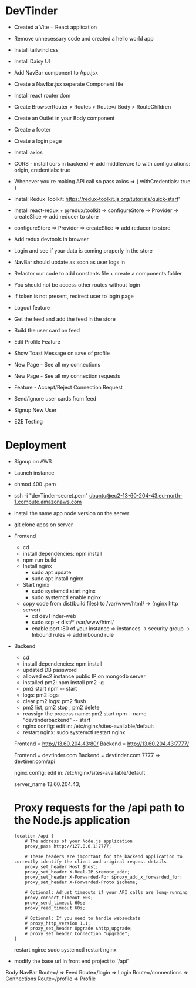# DevTinder

- Created a Vite + React application
- Remove unnecessary code and created a hello world app
- Install tailwind css
- Install Daisy UI
- Add NavBar component to App.jsx
- Create a NavBar.jsx seperate Component file
- Install react router dom
- Create BrowserRouter > Routes > Route=/ Body > RouteChildren
- Create an Outlet in your Body component
- Create a footer
- Create a login page

- Install axios
- CORS - install cors in backend => add middleware to with configurations: origin, credentials: true
- Whenever you're making API call so pass axios => { withCredentials: true }

- Install Redux Toolkit: https://redux-toolkit.js.org/tutorials/quick-start'
- Install react-redux + @redux/toolkit => configureStore => Provider => createSlice => add reducer to store
- configureStore => Provider => createSlice => add reducer to store
- Add redux devtools in browser
- Login and see if your data is coming properly in the store
- NavBar should update as soon as user logs in
- Refactor our code to add constants file + create a components folder
- You should not be access other routes without login
- If token is not present, redirect user to login page
- Logout feature
- Get the feed and add the feed in the store
- Build the user card on feed
- Edit Profile Feature
- Show Toast Message on save of profile
- New Page - See all my connections
- New Page - See all my connection requests
- Feature - Accept/Reject Connection Request
- Send/ignore user cards from feed
- Signup New User
- E2E Testing

# Deployment

- Signup on AWS
- Launch instance
- chmod 400 <secret>.pem
- ssh -i "devTinder-secret.pem" ubuntu@ec2-13-60-204-43.eu-north-1.compute.amazonaws.com
- install the same app node version on the server
- git clone apps on server
- Frontend

  - cd <project folder>
  - install dependencies: npm install
  - npm run build
  - Install nginx
    - sudo apt update
    - sudo apt install nginx
  - Start nginx
    - sudo systemctl start nginx
    - sudo systemctl enable nginx
  - copy code from dist(build files) to /var/www/html/ -> (nginx http server)
    - cd devTinder-web
    - sudo scp -r dist/\* /var/www/html/
    - enable port :80 of your instance => instances -> security group -> Inbound rules -> add inbound rule

- Backend

  - cd <project folder>
  - install dependencies: npm install
  - updated DB password
  - allowed ec2 instance public IP on mongodb server
  - installed pm2: npm install pm2 -g
  - pm2 start npm -- start
  - logs: pm2 logs
  - clear pm2 logs: pm2 flush <process-name>
  - pm2 list, pm2 stop <process-name>, pm2 delete <process-name>
  - reassign the process name: pm2 start npm --name "devtinderbackend" -- start
  - nginx config: edit in: /etc/nginx/sites-available/default
  - restart nginx: sudo systemctl restart nginx

  Frontend = http://13.60.204.43:80/
  Backend = http://13.60.204.43:7777/

  Frontend = devtinder.com
  Backend = devtinder.com:7777 => devtiner.com/api

  nginx config: edit in: /etc/nginx/sites-available/default

  server_name 13.60.204.43;

  # Proxy requests for the /api path to the Node.js application

      location /api {
          # The address of your Node.js application
          proxy_pass http://127.0.0.1:7777;

          # These headers are important for the backend application to correctly identify the client and original request details
          proxy_set_header Host $host;
          proxy_set_header X-Real-IP $remote_addr;
          proxy_set_header X-Forwarded-For $proxy_add_x_forwarded_for;
          proxy_set_header X-Forwarded-Proto $scheme;

          # Optional: Adjust timeouts if your API calls are long-running
          proxy_connect_timeout 60s;
          proxy_send_timeout 60s;
          proxy_read_timeout 60s;

          # Optional: If you need to handle websockets
          # proxy_http_version 1.1;
          # proxy_set_header Upgrade $http_upgrade;
          # proxy_set_header Connection "upgrade";
      }

  restart nginx: sudo systemctl restart nginx

- modify the base url in front end project to '/api'

Body
NavBar
Route=/ => Feed
Route=/login => Login
Route=/connections => Connections
Route=/profile => Profile
